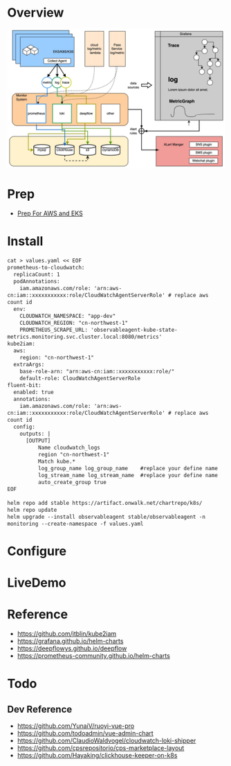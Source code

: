 # Overview

![ObservableArch](/scripts/pic/ObservableArchDesign.jpg "ObservableArch")

# Prep

* [Prep For AWS and EKS](readme-aws.md)

# Install

```
cat > values.yaml << EOF
prometheus-to-cloudwatch:
  replicaCount: 1
  podAnnotations:
    iam.amazonaws.com/role: 'arn:aws-cn:iam::xxxxxxxxxxx:role/CloudWatchAgentServerRole' # replace aws count id
  env:
    CLOUDWATCH_NAMESPACE: "app-dev"
    CLOUDWATCH_REGION: "cn-northwest-1"
    PROMETHEUS_SCRAPE_URL: 'observableagent-kube-state-metrics.monitoring.svc.cluster.local:8080/metrics'
kube2iam:
  aws:
    region: "cn-northwest-1"
  extraArgs:
    base-role-arn: "arn:aws-cn:iam::xxxxxxxxxxx:role/"
    default-role: CloudWatchAgentServerRole
fluent-bit:
  enabled: true
  annotations:
    iam.amazonaws.com/role: 'arn:aws-cn:iam::xxxxxxxxxxx:role/CloudWatchAgentServerRole' # replace aws count id
  config:
    outputs: |
      [OUTPUT]
          Name cloudwatch_logs
          region "cn-northwest-1"
          Match kube.*
          log_group_name log_group_name    #replace your define name
          log_stream_name log_stream_name  #replace your define name
          auto_create_group true
EOF

helm repo add stable https://artifact.onwalk.net/chartrepo/k8s/
helm repo update
helm upgrade --install observableagent stable/observableagent -n monitoring --create-namespace -f values.yaml 
```

# Configure


# LiveDemo

# Reference 

- https://github.com/jtblin/kube2iam
- https://grafana.github.io/helm-charts
- https://deepflowys.github.io/deepflow
- https://prometheus-community.github.io/helm-charts

# Todo

## Dev Reference 
- https://github.com/YunaiV/ruoyi-vue-pro
- https://github.com/todoadmin/vue-admin-chart
- https://github.com/ClaudioWaldvogel/cloudwatch-loki-shipper
- https://github.com/cpsrepositorio/cps-marketplace-layout
- https://github.com/Hayaking/clickhouse-keeper-on-k8s
